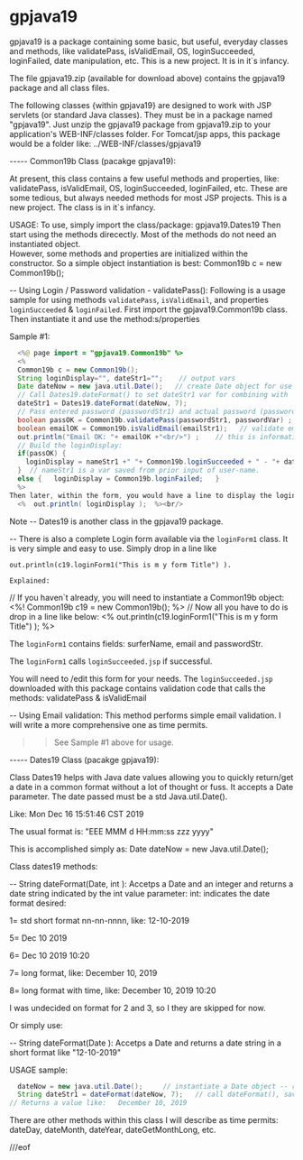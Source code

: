 # gpjava19
gpjava19 is a package containing some basic, but useful, everyday classes and methods, like  validatePass, isValidEmail, OS, loginSucceeded, loginFailed, date manipulation, etc. This is a new project.  It is in it`s infancy.

The file gpjava19.zip (available for download above) contains the gpjava19 package and all class files.

The following classes {within gpjava19} are designed to work with JSP servlets (or standard Java classes).  They must be in a package named "gpjava19".  Just unzip the gpjava19 package from gpjava19.zip to your application's WEB-INF/classes folder.
For Tomcat/jsp apps, this package would be a folder like:
  ../WEB-INF/classes/gpjava19
  
  
----- Common19b Class (pacakge gpjava19):

At present, this class contains a few useful methods and properties, like:
  validatePass, isValidEmail, OS, loginSucceeded, loginFailed, etc.
These are some tedious, but always needed methods for most JSP projects.
This is a new project.  The class is in it`s infancy.

USAGE:
To use, simply import the class/package:  gpjava19.Dates19
Then start using the methods direcectly.  Most of the methods do not need an instantiated object.  
However, some methods and properties are initialized within the constructor.  So a simple object instantiation is best:
  Common19b c = new Common19b();

-- Using Login / Password validation - validatePass():
Following is a usage sample for using methods `validatePass`, `isValidEmail`, and properties `loginSucceeded` & `loginFailed`.  First import the  gpjava19.Common19b class.  Then instantiate it  and use the method:s/properties

Sample #1:
```java
  <%@ page import = "gpjava19.Common19b" %>
  <%
  Common19b c = new Common19b();
  String loginDisplay="", dateStr1="";    // output vars
  Date dateNow = new java.util.Date();   // create Date object for use in Dates19 call.
  // Call Dates19.dateFormat() to set dateStr1 var for combining with `loginDisplay` output further below:
  dateStr1 = Dates19.dateFormat(dateNow, 7);
  // Pass entered password (passwordStr1) and actual password (passwordVar) for testing:
  boolean passOK = Common19b.validatePass(passwordStr1, passwordVar) ;
  boolean emailOK = Common19b.isValidEmail(emailStr1);   // validate email
  out.println("Email OK: "+ emailOK +"<br/>") ;    // this is informative/testing only; it can be ommitted.
  // Build the loginDisplay:
  if(passOK) {
    loginDisplay = nameStr1 +" "+ Common19b.loginSucceeded + " - "+ dateStr1 ;    
  }  // nameStr1 is a var saved from prior input of user-name.
  else {   loginDisplay = Common19b.loginFailed;   }
  %>
Then later, within the form, you would have a line to display the loginDisplay string, like:
  <%  out.println( loginDisplay );  %><br/>
```
Note -- Dates19 is another class in the gpjava19 package.


-- There is also a complete Login form available via the `loginForm1` class.  It is very simple and easy to use.  Simply drop in a line like
```
out.println(c19.loginForm1("This is m y form Title") ).

Explained:
```
  // If you haven`t already, you will need to instantiate a Common19b object:
  <%!  Common19b c19 = new Common19b(); %>
  // Now all you have to do is drop in a line like below:
  <% out.println(c19.loginForm1("This is m y form Title") ); %>
  
The `loginForm1` contains fields:   surferName, email  and passwordStr.

The `loginForm1` calls `loginSucceeded.jsp` if successful.  

You will need to /edit this form for your needs.  The `loginSucceeded.jsp` downloaded with this package contains validation code that calls the methods:  validatePass  &  isValidEmail


-- Using Email validation:
This method performs simple email validation.  I will write a more comprehensive one as time permits.
>> See Sample #1 above for usage.


----- Dates19 Class (pacakge gpjava19):

Class Dates19 helps with Java date values allowing you to quickly return/get a date in a common format without a lot of thought or fuss.  It accepts a Date parameter.  The date passed must be a  std  Java.util.Date().

Like:  Mon Dec 16 15:51:46 CST 2019

The usual format is:  "EEE MMM d HH:mm:ss zzz yyyy"

This is accomplished simply as:  Date dateNow = new Java.util.Date();

Class dates19 methods:

-- String dateFormat(Date, int ):  Accetps a Date and an integer and returns a date string indicated by the int value parameter:
   int:  indicates the date format desired:  
   
   1= std short format nn-nn-nnnn, like:  12-10-2019
   
   5= Dec 10 2019
   
   6= Dec 10 2019 10:20
   
   7= long format, like:   December 10, 2019
   
   8= long format with time, like:  	December 10, 2019 10:20
   
I was undecided on  format for 2 and 3, so I they are skipped for now.

Or simply use:

-- String dateFormat(Date ):  Accetps a Date and returns a date string in a short format like  "12-10-2019"

USAGE sample:
```java
  dateNow = new java.util.Date();     // instantiate a Date object -- requires an  'import java.util.Date();' stmt.
  String dateStr1 = dateFormat(dateNow, 7);   // call dateFormat(), saving to string var.
// Returns a value like:   December 10, 2019
```

There are other methods within this class I will describe as time permits:
dateDay, dateMonth, dateYear, dateGetMonthLong, etc.




///eof


